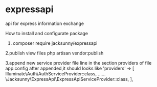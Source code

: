 # expressapi
api for express information exchange

How to install and configurate package
1. composer require jacksunny/expressapi

      
2.publish view files
  php artisan vendor:publish
  
3.append new service provider file line in the section providers of file app.config
  after appended,it should looks like
   'providers' => [
        Illuminate\Auth\AuthServiceProvider::class,
        ......
        \Jacksunny\ExpressApi\ExpressApiServiceProvider::class,
    ],
